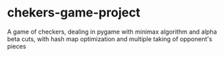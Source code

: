 # chekers-game-project
A game of checkers, dealing in pygame with minimax algorithm and alpha beta cuts, with hash map optimization and multiple taking of opponent's pieces

